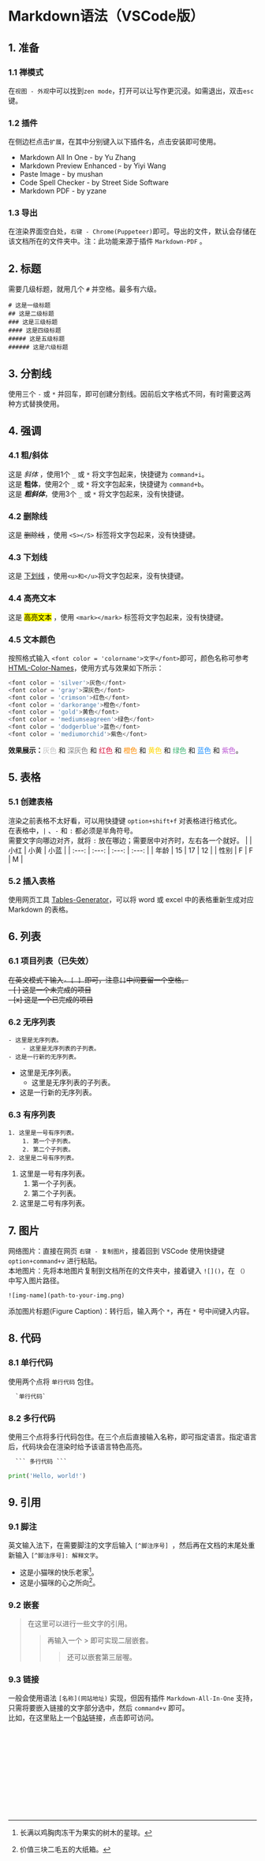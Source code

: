 # Markdown语法（VSCode版）

## 1. 准备
### 1.1 禅模式
在`视图 - 外观`中可以找到`zen mode`，打开可以让写作更沉浸。如需退出，双击`esc`键。

### 1.2 插件
在侧边栏点击`扩展`，在其中分别键入以下插件名，点击安装即可使用。
- Markdown All In One - by Yu Zhang
- Markdown Preview Enhanced - by Yiyi Wang
- Paste Image - by mushan
- Code Spell Checker - by Street Side Software
- Markdown PDF - by yzane

### 1.3 导出
在渲染界面空白处，`右键 - Chrome(Puppeteer)`即可。导出的文件，默认会存储在该文档所在的文件夹中。注：此功能来源于插件 `Markdown-PDF` 。

## 2. 标题
需要几级标题，就用几个 `#` 并空格。最多有六级。
```
# 这是一级标题
## 这是二级标题
### 这是三级标题
#### 这是四级标题
##### 这是五级标题
###### 这是六级标题
```
## 3. 分割线
使用三个 `-` 或 `*` 并回车，即可创建分割线。因前后文字格式不同，有时需要这两种方式替换使用。

## 4. 强调
### 4.1 粗/斜体
这是 *斜体* ，使用1个 `_` 或 `*` 将文字包起来，快捷键为 `command+i`。<br>
这是 **粗体**，使用2个 `_` 或 `*` 将文字包起来，快捷键为 `command+b`。<br>
这是 ___粗斜体___，使用3个 `_` 或 `*` 将文字包起来，没有快捷键。

### 4.2 删除线
这是 <S>删除线</S> ，使用 `<S></S>` 标签将文字包起来，没有快捷键。

### 4.3 下划线
这是 <u>下划线</u> ，使用` <u>和</u> `将文字包起来，没有快捷键。

### 4.4 高亮文本
这是 <mark>高亮文本</mark> ，使用 `<mark></mark>` 标签将文字包起来，没有快捷键。

### 4.5 文本颜色
按照格式输入 `<font color = 'colorname'>文字</font>`即可，颜色名称可参考 [HTML-Color-Names](https://htmlcolorcodes.com/color-names/)，使用方式与效果如下所示：
```python
<font color = 'silver'>灰色</font>
<font color = 'gray'>深灰色</font>
<font color = 'crimson'>红色</font>
<font color = 'darkorange'>橙色</font>
<font color = 'gold'>黄色</font>
<font color = 'mediumseagreen'>绿色</font>
<font color = 'dodgerblue'>蓝色</font>
<font color = 'mediumorchid'>紫色</font>
```
**效果展示：**<font color = 'silver'>灰色</font> 和 <font color = 'gray'>深灰色</font> 和 <font color = 'crimson'>红色</font> 和 <font color = 'darkorange'>橙色</font> 和 <font color = 'gold'>黄色</font> 和 <font color = 'mediumseagreen'>绿色</font> 和 <font color = 'dodgerblue'>蓝色</font> 和 <font color = 'mediumorchid'>紫色</font>。

## 5. 表格
### 5.1 创建表格
渲染之前表格不太好看，可以用快捷键 `option+shift+f` 对表格进行格式化。<br>
在表格中，`|` 、`-` 和 `:` 都必须是半角符号。<br>
需要文字向哪边对齐，就将 `:` 放在哪边；需要居中对齐时，左右各一个就好。
|       | 小红  | 小黄  | 小蓝  |
| :---: | :---: | :---: | :---: |
| 年龄  |  15   |  17   |  12   |
| 性别  |   F   |   F   |   M   |

### 5.2 插入表格
使用网页工具 [Tables-Generator](https://www.tablesgenerator.com/markdown_tables#)，可以将 word 或 excel 中的表格重新生成对应 Markdown 的表格。

## 6. 列表
### 6.1 项目列表（已失效）
<S> 在英文模式下输入`- [ ] `即可，注意`[]`中间要留一个空格。</S><br>
<S>- [ ] 这是一个未完成的项目</S><br>
<S>- [x] 这是一个已完成的项目</S>

### 6.2 无序列表
```
- 这里是无序列表。
    - 这里是无序列表的子列表。
- 这是一行新的无序列表。
```
- 这里是无序列表。
    - 这里是无序列表的子列表。
- 这是一行新的无序列表。

### 6.3 有序列表
```
1. 这里是一号有序列表。
    1. 第一个子列表。
    2. 第二个子列表。
2. 这里是二号有序列表。
```
1. 这里是一号有序列表。
    1. 第一个子列表。
    2. 第二个子列表。
2. 这里是二号有序列表。

## 7. 图片
网络图片：直接在网页 `右键 - 复制图片`，接着回到 VSCode 使用快捷键 `option+command+v` 进行粘贴。<br>
本地图片：先将本地图片复制到文档所在的文件夹中，接着键入 `![]()`，在 `（）` 中写入图片路径。
```
![img-name](path-to-your-img.png)
```
添加图片标题(Figure Caption)：转行后，输入两个 `*`，再在 `*` 号中间键入内容。

## 8. 代码
### 8.1 单行代码
使用两个点将 `单行代码` 包住。
```html
  `单行代码`
```

### 8.2 多行代码
使用三个点将多行代码包住。在三个点后直接输入名称，即可指定语言。指定语言后，代码块会在渲染时给予该语言特色高亮。
```html
  ``` 多行代码 ```
```
```python
print('Hello, world!')
```

## 9. 引用
### 9.1 脚注
英文输入法下，在需要脚注的文字后输入 `[^脚注序号] `，然后再在文档的末尾处重新输入 `[^脚注序号]: 解释文字`。
- 这是小猫咪的快乐老家[^1]。
- 这是小猫咪的心之所向[^2]。

### 9.2 嵌套
> 在这里可以进行一些文字的引用。
> >再输入一个 > 即可实现二层嵌套。
> > >还可以嵌套第三层喔。

### 9.3 链接
一般会使用语法 `[名称](网站地址)` 实现，但因有插件 `Markdown-All-In-One` 支持，只需将要嵌入链接的文字部分选中，然后 `command+v` 即可。<br>
比如，在这里贴上一个[B站](https://www.bilibili.com/)链接，点击即可访问。

<br>
<br>
<br>
<br>
<br>
<br>
<br>
<br>
<br>
<br>

[^1]:长满以鸡胸肉冻干为果实的树木的星球。
[^2]:价值三块二毛五的大纸箱。